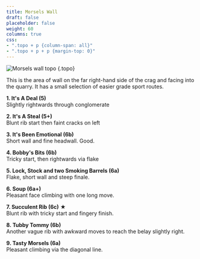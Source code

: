 ```yaml
---
title: Morsels Wall
draft: false
placeholder: false
weight: 60
columns: true
css:
- ".topo + p {column-span: all}"
- ".topo + p + p {margin-top: 0}"
---
```



![Morsels wall topo](/img/peak/matlock/Morsels-copy.jpg)
{.topo}

This is the area of wall on the far right-hand side of the crag and facing into the quarry. It has a small selection of easier grade sport routes.

**1\. It's A Deal (5)**  
Slightly rightwards through conglomerate

**2\. It's A Steal (5+)**  
Blunt rib start then faint cracks on left

**3\. It's Been Emotional (6b)**  
Short wall and fine headwall. Good.

**4\. Bobby's Bits (6b)**  
Tricky start, then rightwards via flake

**5\. Lock, Stock and two Smoking Barrels (6a)**  
Flake, short wall and steep finale.

**6\. Soup (6a+)**  
Pleasant face climbing with one long move.

**7\. Succulent Rib (6c)** ★  
Blunt rib with tricky start and fingery finish.

**8\. Tubby Tommy (6b)**  
Another vague rib with awkward moves to reach the belay slightly right.

**9\. Tasty Morsels (6a)**  
Pleasant climbing via the diagonal line.
